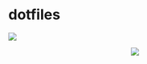# dotfiles
![](https://github.com/TaigaMikami/dotfiles/workflows/macos/badge.svg)

<div align="center">
  <img src="https://pbs.twimg.com/profile_images/877083522850201600/TtN6ZbNY_400x400.jpg">
</div>
